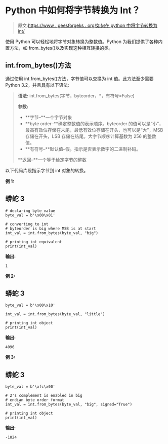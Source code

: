 # Python 中如何将字节转换为 Int？

> 原文:[https://www . geesforgeks . org/如何在 python 中将字节转换为 int/](https://www.geeksforgeeks.org/how-to-convert-bytes-to-int-in-python/)

使用 Python 可以轻松地将字节对象转换为整数值。Python 为我们提供了各种内置方法，如 from_bytes()以及实现这种相互转换的类。

## **int.from_bytes()方法**

通过使用 int.from_bytes()方法，字节值可以交换为 int 值。此方法至少需要 Python 3.2，并且具有以下语法:

> **语法:** int.from_bytes(字节，byteorder，*，有符号=False)
> 
> **参数:**
> 
> *   **字节–**一个字节对象
> *   **byte order–**确定整数值的表示顺序。byteorder 的值可以是“小”，最高有效位存储在末尾，最低有效位存储在开头，也可以是“大”，MSB 存储在开头，LSB 存储在结尾。大字节顺序计算基数为 256 的整数值。
> *   **有符号–**默认值–假。指示是否表示数字的二进制补码。
> 
> **返回–**一个等于给定字节的整数

以下代码片段指示字节到 int 对象的转换。

**例 1:**

## 蟒蛇 3

```
# declaring byte value
byte_val = b'\x00\x01'

# converting to int
# byteorder is big where MSB is at start
int_val = int.from_bytes(byte_val, "big")

# printing int equivalent
print(int_val)
```

**输出:**

```
1
```

**例 2:**

## 蟒蛇 3

```
byte_val = b'\x00\x10'

int_val = int.from_bytes(byte_val, "little")

# printing int object
print(int_val)
```

**输出:**

```
4096
```

**例 3:**

## 蟒蛇 3

```
byte_val = b'\xfc\x00'

# 2's complement is enabled in big 
# endian byte order format
int_val = int.from_bytes(byte_val, "big", signed="True")

# printing int object
print(int_val)
```

**输出:**

```
-1024
```